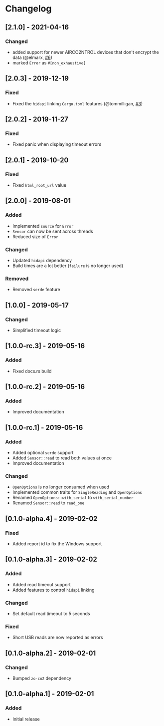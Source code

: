 # Changelog

## [2.1.0] - 2021-04-16

### Changed

 - added support for newer AIRCO2NTROL devices that don't encrypt the data (@elmarx, [#6](https://github.com/lnicola/co2mon/pull/6))
 - marked `Error` as `#[non_exhaustive]`

## [2.0.3] - 2019-12-19

### Fixed

- Fixed the `hidapi` linking `Cargo.toml` features (@tommilligan, [#3](https://github.com/lnicola/co2mon/pull/3))

## [2.0.2] - 2019-11-27

### Fixed

- Fixed panic when displaying timeout errors

## [2.0.1] - 2019-10-20

### Fixed

- Fixed `html_root_url` value

## [2.0.0] - 2019-08-01

### Added

- Implemented `source` for `Error`
- `Sensor` can now be sent across threads
- Reduced size of `Error`

### Changed

- Updated `hidapi` dependency
- Build times are a lot better (`failure` is no longer used)

### Removed

- Removed `serde` feature

## [1.0.0] - 2019-05-17

### Changed

- Simplified timeout logic

## [1.0.0-rc.3] - 2019-05-16

### Added

- Fixed docs.rs build

## [1.0.0-rc.2] - 2019-05-16

### Added

- Improved documentation

## [1.0.0-rc.1] - 2019-05-16

### Added

- Added optional `serde` support
- Added `Sensor::read` to read both values at once
- Improved documentation

### Changed

- `OpenOptions` is no longer consumed when used
- Implemented common traits for `SingleReading` and `OpenOptions`
- Renamed `OpenOptions::with_serial` to `with_serial_number`
- Renamed `Sensor::read` to `read_one`

## [0.1.0-alpha.4] - 2019-02-02

### Fixed

- Added report id to fix the Windows support

## [0.1.0-alpha.3] - 2019-02-02

### Added

- Added read timeout support
- Added features to control `hidapi` linking

### Changed

- Set default read timeout to 5 seconds

### Fixed

- Short USB reads are now reported as errors

## [0.1.0-alpha.2] - 2019-02-01

### Changed

- Bumped `zo-co2` dependency

## [0.1.0-alpha.1] - 2019-02-01

### Added

- Initial release
